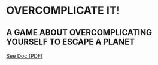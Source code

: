 # OVERCOMPLICATE IT!
## A GAME ABOUT OVERCOMPLICATING YOURSELF TO ESCAPE A PLANET
[See Doc (PDF)](Docs/Proyecto_final_DAM_Adrian_Chao_Bejar.pdf)
